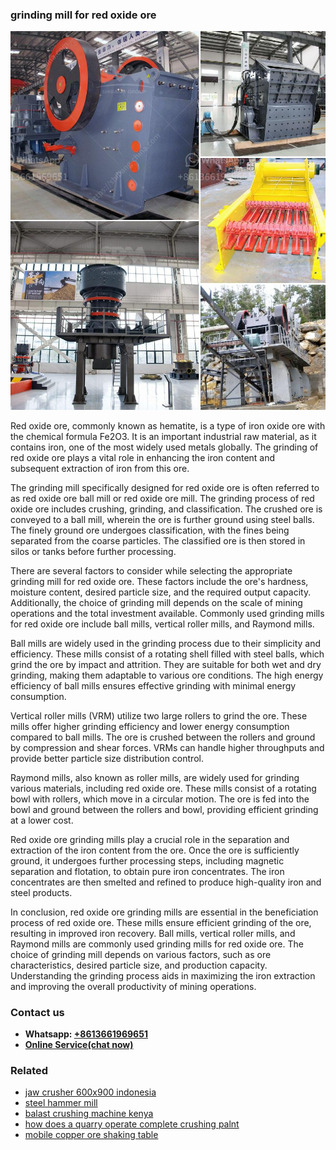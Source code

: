 <h3>grinding mill for red oxide ore</h3><img src='1702953272.jpg' alt=''><p>Red oxide ore, commonly known as hematite, is a type of iron oxide ore with the chemical formula Fe2O3. It is an important industrial raw material, as it contains iron, one of the most widely used metals globally. The grinding of red oxide ore plays a vital role in enhancing the iron content and subsequent extraction of iron from this ore.</p><p>The grinding mill specifically designed for red oxide ore is often referred to as red oxide ore ball mill or red oxide ore mill. The grinding process of red oxide ore includes crushing, grinding, and classification. The crushed ore is conveyed to a ball mill, wherein the ore is further ground using steel balls. The finely ground ore undergoes classification, with the fines being separated from the coarse particles. The classified ore is then stored in silos or tanks before further processing.</p><p>There are several factors to consider while selecting the appropriate grinding mill for red oxide ore. These factors include the ore's hardness, moisture content, desired particle size, and the required output capacity. Additionally, the choice of grinding mill depends on the scale of mining operations and the total investment available. Commonly used grinding mills for red oxide ore include ball mills, vertical roller mills, and Raymond mills.</p><p>Ball mills are widely used in the grinding process due to their simplicity and efficiency. These mills consist of a rotating shell filled with steel balls, which grind the ore by impact and attrition. They are suitable for both wet and dry grinding, making them adaptable to various ore conditions. The high energy efficiency of ball mills ensures effective grinding with minimal energy consumption.</p><p>Vertical roller mills (VRM) utilize two large rollers to grind the ore. These mills offer higher grinding efficiency and lower energy consumption compared to ball mills. The ore is crushed between the rollers and ground by compression and shear forces. VRMs can handle higher throughputs and provide better particle size distribution control.</p><p>Raymond mills, also known as roller mills, are widely used for grinding various materials, including red oxide ore. These mills consist of a rotating bowl with rollers, which move in a circular motion. The ore is fed into the bowl and ground between the rollers and bowl, providing efficient grinding at a lower cost.</p><p>Red oxide ore grinding mills play a crucial role in the separation and extraction of the iron content from the ore. Once the ore is sufficiently ground, it undergoes further processing steps, including magnetic separation and flotation, to obtain pure iron concentrates. The iron concentrates are then smelted and refined to produce high-quality iron and steel products.</p><p>In conclusion, red oxide ore grinding mills are essential in the beneficiation process of red oxide ore. These mills ensure efficient grinding of the ore, resulting in improved iron recovery. Ball mills, vertical roller mills, and Raymond mills are commonly used grinding mills for red oxide ore. The choice of grinding mill depends on various factors, such as ore characteristics, desired particle size, and production capacity. Understanding the grinding process aids in maximizing the iron extraction and improving the overall productivity of mining operations.</p><h3>Contact us</h3><ul><li><strong>Whatsapp:&nbsp;<a href="https://wa.me/8613661969651">+8613661969651</a></strong></li><li><a href="https://swt.shibang-china.com/?git&amp;zhl&amp;grinding mill for red oxide ore"><strong>Online Service(chat now)</strong></a></li></ul><h3>Related</h3><ul><li><a href='jaw crusher 600x900 indonesia.md'>jaw crusher 600x900 indonesia</a></li><li><a href='steel hammer mill.md'>steel hammer mill</a></li><li><a href='balast crushing machine kenya.md'>balast crushing machine kenya</a></li><li><a href='how does a quarry operate complete crushing palnt.md'>how does a quarry operate complete crushing palnt</a></li><li><a href='mobile copper ore shaking table.md'>mobile copper ore shaking table</a></li></ul>